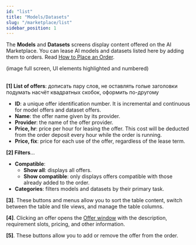 ```yaml
---
id: "list"
title: "Models/Datasets"
slug: "/marketplace/list"
sidebar_position: 1
---
```


The **Models** and **Datasets** screens display content offered on the AI Marketplace. You can lease AI models and datasets listed here by adding them to orders. Read [How to Place an Order](/ai-marketplace/guides/guide-place-order).

(image full screen, UI elements highlighted and numbered)
<br/>
<br/>

**[1] List of offers**: дописать пару слов, не оставлять голые заголовки
подумать насчёт квадратных скобок, оформить по-другому

- **ID**: a unique offer identification number. It is incremental and continuous for model offers and dataset offers.
- **Name**: the offer name given by its provider.
- **Provider**: the name of the offer provider.
- **Price, hr**: price per hour for leasing the offer. This cost will be deducted from the order deposit every hour while the order is running.
- **Price, fix**: price for each use of the offer, regardless of the lease term.

**[2] Filters**...

- **Compatible**:
    + **Show all**: displays all offers.
    + **Show compatible**: only displays offers compatible with those already added to the order.
- **Categories**: filters models and datasets by their primary task.

**[3]**. These buttons and menus allow you to sort the table content, switch between the table and tile views, and manage the table columns.

**[4]**. Clicking an offer opens the [Offer window](/ai-marketplace/marketplace/offer) with the description, requirement slots, pricing, and other information.

**[5]**. These buttons allow you to add or remove the offer from the order.
